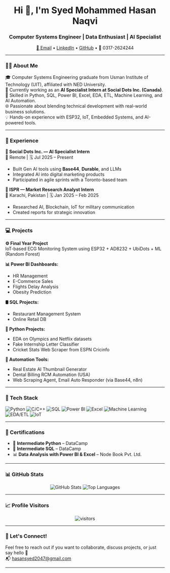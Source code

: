 <h1 align="center">Hi 👋, I'm Syed Mohammed Hasan Naqvi</h1>
<h3 align="center">Computer Systems Engineer | Data Enthusiast | AI Specialist</h3>

<p align="center">
  <a href="mailto:hasansyed2047@gmail.com">📧 Email</a> •
  <a href="https://www.linkedin.com/in/muhammed-hasan-">LinkedIn</a> •
  <a href="https://github.com/syedhasan01">GitHub</a> •
  📱 0317-2624244
</p>

---

### 🧑‍💻 About Me
🎓 Computer Systems Engineering graduate from Usman Institute of Technology (UIT), affiliated with NED University.  
💼 Currently working as an **AI Specialist Intern at Social Dots Inc. (Canada)**.  
🧠 Skilled in Python, SQL, Power BI, Excel, EDA, ETL, Machine Learning, and AI Automation.  
🌐 Passionate about blending technical development with real-world business solutions.  
💡 Hands-on experience with ESP32, IoT, Embedded Systems, and AI-powered tools.

---

### 🚀 Experience

**💼 Social Dots Inc. — AI Specialist Intern**  
📍 Remote | 🗓️ Jul 2025 – Present  
- Built Gen AI tools using **Base44**, **Durable**, and LLMs  
- Integrated AI into digital marketing products  
- Participated in agile sprints with a Toronto-based team  

**🧠 ISPR — Market Research Analyst Intern**  
📍 Karachi, Pakistan | 🗓️ Jan 2025 – Feb 2025  
- Researched AI, Blockchain, IoT for military communication  
- Created reports for strategic innovation  

---

### 💻 Projects

**⚙️ Final Year Project**  
IoT-based ECG Monitoring System using ESP32 + AD8232 + UbiDots + ML (Random Forest)

**📊 Power BI Dashboards:**  
- HR Management  
- E-Commerce Sales  
- Flights Delay Analysis  
- Obesity Prediction  

**🛢️ SQL Projects:**  
- Restaurant Management System  
- Online Retail DB  

**🐍 Python Projects:**  
- EDA on Olympics and Netflix datasets  
- Fake Internship Letter Classifier  
- Cricket Stats Web Scraper from ESPN Cricinfo  

**🤖 Automation Tools:**  
- Real Estate AI Thumbnail Generator  
- Dental Billing RCM Automation (USA)  
- Web Scraping Agent, Email Auto Responder (via Base44, n8n)

---

### 🧰 Tech Stack

![Python](https://img.shields.io/badge/-Python-3776AB?style=for-the-badge&logo=python&logoColor=white)
![C/C++](https://img.shields.io/badge/-C/C++-00599C?style=for-the-badge&logo=c%2B%2B&logoColor=white)
![SQL](https://img.shields.io/badge/-SQL-4479A1?style=for-the-badge&logo=postgresql&logoColor=white)
![Power BI](https://img.shields.io/badge/-PowerBI-F2C811?style=for-the-badge&logo=powerbi&logoColor=black)
![Excel](https://img.shields.io/badge/-Excel-217346?style=for-the-badge&logo=microsoft-excel&logoColor=white)
![Machine Learning](https://img.shields.io/badge/-Machine%20Learning-blue?style=for-the-badge)
![EDA/ETL](https://img.shields.io/badge/-EDA%20&%20ETL-lightgrey?style=for-the-badge)
![IoT](https://img.shields.io/badge/-IoT-FF6F00?style=for-the-badge)

---

### 📜 Certifications

- 🧠 **Intermediate Python** – DataCamp  
- 🧠 **Intermediate SQL** – DataCamp  
- 📊 **Data Analysis with Power BI & Excel** – Node Book Pvt. Ltd.

---

### 📊 GitHub Stats

<p align="center">
  <img src="https://github-readme-stats.vercel.app/api?username=syedhasan01&show_icons=true&theme=dark" alt="GitHub Stats"/>
  <img src="https://github-readme-stats.vercel.app/api/top-langs/?username=syedhasan01&layout=compact&theme=dark" alt="Top Languages"/>
</p>

---

### 📈 Profile Visitors
<p align="center">
  <img src="https://komarev.com/ghpvc/?username=syedhasan01&style=flat-square" alt="visitors"/>
</p>

---

### 🤝 Let's Connect!

Feel free to reach out if you want to collaborate, discuss projects, or just say hello 👋  
📬 hasansyed2047@gmail.com

---
